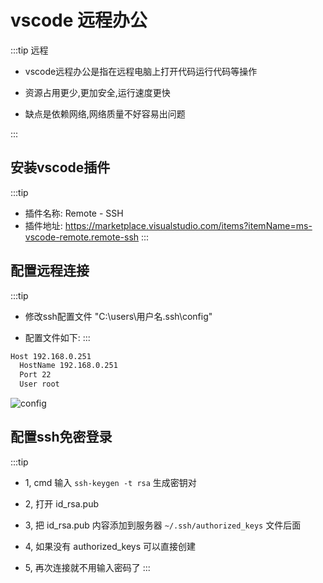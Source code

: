 # vscode 远程办公

:::tip 远程

* vscode远程办公是指在远程电脑上打开代码运行代码等操作

* 资源占用更少,更加安全,运行速度更快

* 缺点是依赖网络,网络质量不好容易出问题

:::

## 安装vscode插件

:::tip

* 插件名称: Remote - SSH
* 插件地址: <https://marketplace.visualstudio.com/items?itemName=ms-vscode-remote.remote-ssh>
:::

## 配置远程连接

:::tip

* 修改ssh配置文件 "C:\users\用户名\.ssh\config"

* 配置文件如下:
:::

```bash
Host 192.168.0.251
  HostName 192.168.0.251
  Port 22
  User root
```

![config](https://article.biliimg.com/bfs/article/cd7d8bce83b2b4b12c455ceea66556ddbb9c5e59.png)

## 配置ssh免密登录

:::tip

* 1, cmd 输入 `ssh-keygen -t rsa` 生成密钥对

* 2, 打开 id_rsa.pub

* 3, 把 id_rsa.pub 内容添加到服务器 `~/.ssh/authorized_keys` 文件后面

* 4, 如果没有 authorized_keys 可以直接创建

* 5, 再次连接就不用输入密码了
:::
